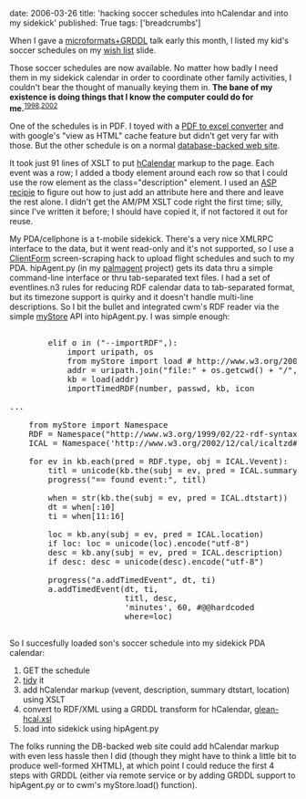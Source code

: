 date: 2006-03-26
title: 'hacking soccer schedules into hCalendar and into my sidekick'
published: True
tags: ['breadcrumbs']

<p>When I gave a <a href="http://www.w3.org/2003/g/talk62/slides">microformats+GRDDL</a> talk early this month, I listed my kid&#39;s soccer schedules on my <a href="http://www.w3.org/2003/g/talk62/slides#(10)">wish list</a> slide.</p>  <p>Those soccer schedules are now available. No matter how badly I need them in my sidekick calendar in order to coordinate other family activities, I couldn&#39;t bear the thought of manually keying them in. <strong>The bane of my existence is doing things that I know the computer could do for me.</strong><sup><a href="http://www.nature.com/nature/webmatters/xml/xml.html">1998</a>,<a href="http://www.w3.org/Talks/2002/10/09-swcal/all.htm">2002</a></sup></p>   <p>One of the schedules is in PDF. I toyed with a <a href="http://www.solidpdf.com/">PDF to excel converter</a> and with google&#39;s &quot;view as HTML&quot; cache feature but didn&#39;t get very far with those. But the other schedule is on a normal <a href="http://www.htgsports.net/">database-backed web site</a>.</p>  <p>It took just 91 lines of XSLT to put <a href="http://microformats.org/wiki/hcalendar">hCalendar</a> markup to the page. Each event was a row; I added a tbody element around each row so that I could use the row element as the class=&quot;description&quot; element. I used an <a href="http://aspn.activestate.com/ASPN/Cookbook/XSLT/Recipe/415002">ASP recipie</a> to figure out how to just add an attribute here and there and leave the rest alone. I didn&#39;t get the AM/PM XSLT code right the first time; silly, since I&#39;ve written it before; I should have copied it, if not factored it out for reuse.</p>  <p>My PDA/cellphone is a t-mobile sidekick. There&#39;s a very nice XMLRPC interface to the data, but it went read-only and it&#39;s not supported, so I use a <a href="http://wwwsearch.sourceforge.net/ClientForm/">ClientForm</a> screen-scraping hack to upload flight schedules and such to my PDA. hipAgent.py (in my <a href="http://dev.w3.org/cvsweb/2001/palmagent/">palmagent</a> project) gets its data thru a simple command-line interface or thru tab-separated text files. I had a set of eventlines.n3 rules for reducing RDF calendar data to tab-separated format, but its timezone support is quirky and it doesn&#39;t handle multi-line descriptions. So I bit the bullet and integrated cwm&#39;s RDF reader via the simple <a href="http://www.w3.org/2000/10/swap/myStore">myStore</a> API into hipAgent.py. I was simple enough:</p>  <pre><br />        elif o in (&quot;--importRDF&quot;,):<br />            import uripath, os<br />            from myStore import load # http://www.w3.org/2000/10/swap/<br />            addr = uripath.join(&quot;file:&quot; + os.getcwd() + &quot;/&quot;, a)<br />            kb = load(addr)<br />            importTimedRDF(number, passwd, kb, icon<br /><br />...<br /><br />    from myStore import Namespace<br />    RDF = Namespace(&quot;http://www.w3.org/1999/02/22-rdf-syntax-ns#&quot;)<br />    ICAL = Namespace(&#39;http://www.w3.org/2002/12/cal/icaltzd#&#39;)<br /><br />    for ev in kb.each(pred = RDF.type, obj = ICAL.Vevent):<br />        titl = unicode(kb.the(subj = ev, pred = ICAL.summary)).encode(&quot;utf-8&quot;)<br />        progress(&quot;== found event:&quot;, titl)<br /><br />        when = str(kb.the(subj = ev, pred = ICAL.dtstart))<br />        dt = when[:10]<br />        ti = when[11:16]<br />        <br />        loc = kb.any(subj = ev, pred = ICAL.location)<br />        if loc: loc = unicode(loc).encode(&quot;utf-8&quot;)<br />        desc = kb.any(subj = ev, pred = ICAL.description)<br />        if desc: desc = unicode(desc).encode(&quot;utf-8&quot;)<br />        <br />        progress(&quot;a.addTimedEvent&quot;, dt, ti)<br />        a.addTimedEvent(dt, ti,<br />                        titl, desc,<br />                        &#39;minutes&#39;, 60, #@@hardcoded<br />                        where=loc)<br /> </pre>  <p>So I succesfully loaded son&#39;s soccer schedule into my sidekick PDA calendar:</p>  <ol>   <li>GET the schedule</li>   <li><a href="http://www.w3.org/People/Raggett/tidy/">tidy</a> it</li>   <li>add hCalendar markup (vevent, description, summary dtstart, location) using XSLT</li>   <li>convert to RDF/XML using a GRDDL transform for hCalendar, <a href="http://www.w3.org/2002/12/cal/glean-hcal.xsl">glean-hcal.xsl</a></li>   <li>load into sidekick using hipAgent.py</li> </ol>  <p>The folks running the DB-backed web site could add hCalendar markup with even less hassle then I did (though they might have to think a little bit to produce well-formed XHTML), at which point I could reduce the first 4 steps with GRDDL (either via remote service or by adding GRDDL support to hipAgent.py or to cwm&#39;s myStore.load() function).</p> 